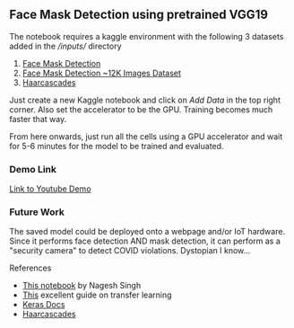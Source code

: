 ## Face Mask Detection using pretrained VGG19 


The notebook requires a kaggle environment with the following 3 datasets added in the _/inputs/_ directory
1. [Face Mask Detection](https://www.kaggle.com/andrewmvd/face-mask-detection)
2. [Face Mask Detection ~12K Images Dataset](https://www.kaggle.com/ashishjangra27/face-mask-12k-images-dataset)
3. [Haarcascades](https://www.kaggle.com/lalitharajesh/haarcascades)

Just create a new Kaggle notebook and click on _Add Data_ in the top right corner. Also set the accelerator to be the GPU. Training becomes much faster that way.

From here onwards, just run all the cells using a GPU accelerator and wait for 5-6 minutes for the model to be trained and evaluated.

### Demo Link
[Link to Youtube Demo](https://www.youtube.com/watch?v=v8n6k1wbzPY)

### Future Work
The saved model could be deployed onto a webpage and/or IoT hardware. Since it performs face detection AND mask detection, it can perform as a "security camera" to detect COVID violations.
Dystopian I know...

References
- [This notebook](https://www.kaggle.com/nageshsingh/mask-and-social-distancing-detection-using-vgg19) by Nagesh Singh 
- [This](https://keras.io/guides/transfer_learning/) excellent guide on transfer learning
- [Keras Docs](https://keras.io/)
- [Haarcascades](https://docs.opencv.org/3.4/db/d28/tutorial_cascade_classifier.html)
